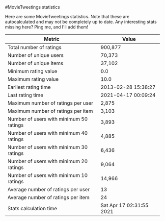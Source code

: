 #MovieTweetings statistics

Here are some MovieTweetings statistics. Note that these are autocalculated and may not be completely up to date. Any interesting stats missing here? Ping me, and I'll add them!

Metric | Value
--- | ---
Total number of ratings                 | 900,877
Number of unique users                  | 70,373
Number of unique items                  | 37,102
Minimum rating value                    | 0.0
Maximum rating value                    | 10.0
Earliest rating time                    | 2013-02-28 15:38:27
Last rating time                        | 2021-04-17 00:09:24
Maximum number of ratings per user      | 2,875
Maximum number of ratings per item      | 3,103
Number of users with minimum 50 ratings | 3,893
Number of users with minimum 40 ratings | 4,885
Number of users with minimum 30 ratings | 6,436
Number of users with minimum 20 ratings | 9,064
Number of users with minimum 10 ratings | 14,966
Average number of ratings per user      | 13
Average number of ratings per item      | 24
Stats calculation time                  | Sat Apr 17 02:31:55 2021

